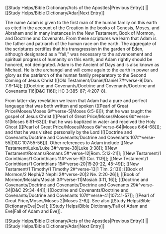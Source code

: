 [[Study Helps/Bible Dictionary/Acts of the Apostles|Previous Entry]]  ||  [[Study Helps/Bible Dictionary/Adar|Next Entry]]

 The name Adam is given to the first man of the human family on this earth as cited in the account of the Creation in the books of Genesis, Moses, and Abraham and in many instances in the New Testament, Book of Mormon, and Doctrine and Covenants. From these scriptures we learn that Adam is the father and patriarch of the human race on the earth. The aggregate of the scriptures certifies that his transgression in the garden of Eden, although designated as a "fall," was necessary to the advancement and spiritual progress of humanity on this earth, and Adam rightly should be honored, not denigrated. Adam is the Ancient of Days and is also known as Michael. He is the archangel and will come again to the earth in power and glory as the patriarch of the human family preparatory to the Second Coming of Jesus Christ ([[Old Testament/Daniel/Daniel 7#^verse-9|Dan. 7:9-14]]; [[Doctrine and Covenants/Doctrine and Covenants/Doctrine and Covenants 116|D&C 116]]; HC 3:385-87; 4:207-8).

 From latter-day revelation we learn that Adam had a pure and perfect language that was both written and spoken ([[Pearl of Great Price/Moses/Moses 6#^verse-5|Moses 6:5-6]]); that he was taught the gospel of Jesus Christ ([[Pearl of Great Price/Moses/Moses 6#^verse-51|Moses 6:51-63]]); that he was baptized in water and received the Holy Ghost ([[Pearl of Great Price/Moses/Moses 6#^verse-64|Moses 6:64-68]]); and that he was visited personally by the Lord ([[Doctrine and Covenants/Doctrine and Covenants/Doctrine and Covenants 107#^verse-55|D&C 107:55-56]]). Other references to Adam include [[New Testament/Luke/Luke 3#^verse-38|Luke 3:38]]; [[New Testament/Romans/Romans 5#^verse-12|Rom. 5:12-21]]; [[New Testament/1 Corinthians/1 Corinthians 11#^verse-9|1 Cor. 11:9]]; [[New Testament/1 Corinthians/1 Corinthians 15#^verse-20|15:20-22, 45-49]]; [[New Testament/1 Timothy/1 Timothy 2#^verse-13|1 Tim. 2:13]]; [[Book of Mormon/2 Nephi/2 Nephi 2#^verse-20|2 Ne. 2:20-26]]; [[Book of Mormon/Mosiah/Mosiah 3#^verse-11|Mosiah 3:11, 16]]; [[Doctrine and Covenants/Doctrine and Covenants/Doctrine and Covenants 29#^verse-34|D&C 29:34-44]]; [[Doctrine and Covenants/Doctrine and Covenants/Doctrine and Covenants 107#^verse-41|107:41-57]]; [[Pearl of Great Price/Moses/Moses 2|Moses 2-6]]. See also [[Study Helps/Bible Dictionary/Eve|Eve]]; [[Study Helps/Bible Dictionary/Fall of Adam and Eve|Fall of Adam and Eve]].

[[Study Helps/Bible Dictionary/Acts of the Apostles|Previous Entry]]  ||  [[Study Helps/Bible Dictionary/Adar|Next Entry]]